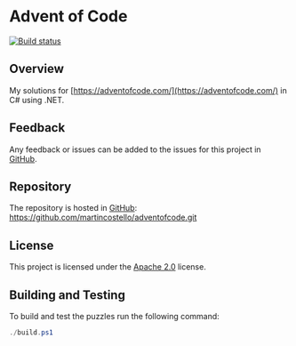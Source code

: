 # Advent of Code

[![Build status](https://github.com/martincostello/adventofcode/workflows/build/badge.svg?branch=main&event=push)](https://github.com/martincostello/adventofcode/actions?query=workflow%3Abuild+branch%3Amain+event%3Apush)

## Overview

My solutions for [https://adventofcode.com/](https://adventofcode.com/) in C# using .NET.

## Feedback

Any feedback or issues can be added to the issues for this project in [GitHub](https://github.com/martincostello/adventofcode/issues).

## Repository

The repository is hosted in [GitHub](https://github.com/martincostello/adventofcode): <https://github.com/martincostello/adventofcode.git>

## License

This project is licensed under the [Apache 2.0](https://github.com/martincostello/adventofcode/blob/main/LICENSE) license.

## Building and Testing

To build and test the puzzles run the following command:

```powershell
./build.ps1
```
